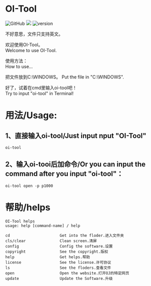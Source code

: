 # OI-Tool

![GitHub](https://img.shields.io/github/license/HelloOSMe/OI-Tool) ![](https://img.shields.io/badge/OS-Windows-green) ![version](https://img.shields.io/badge/version-v1.0.0--LTS-blue)

不好意思，文件只支持英文。

欢迎使用OI-Tool。  
Welcome to use OI-Tool.

使用方法：  
How to use...

把文件放到C:\WINDOWS。 
Put the file in "C:\WINDOWS".

好了，试着在cmd里输入oi-tool吧！  
Try to input "oi-tool" in Terminal!

# 用法/Usage:

## 1、直接输入oi-tool/Just input nput "OI-Tool"

```
oi-tool
```

## 2、输入oi-tooi后加命令/Or you can input the command after you input "oi-tool"：

```
oi-tool open -p p1000
```

# 帮助/helps
```
OI-Tool helps
usage: help [command-name] / help

cd                      Get into the floder.进入文件夹
cls/clear               Clean screen.清屏
config                  Config the software.设置
copyright               See the copyright.版权
help                    Get helps.帮助
license                 See the license.许可协议
ls                      See the floders.查看文件
open                    Open the website.打开OJ的特定网页
update                  Update the Software.升级
```
